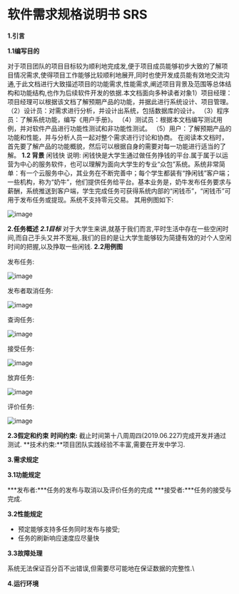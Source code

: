 ﻿﻿﻿﻿软件需求规格说明书 SRS=====**1.引言****1.1编写目的**对于项目团队的项目目标较为顺利地完成发,便于项目成员能够初步大致的了解项目情况需求,使得项目工作能够比较顺利地展开,同时也使开发成员能有效地交流沟通,于此文档进行大致描述项目的功能需求,性能需求,阐述项目背景及范围等总体结构和功能结构,也作为后续软件开发的依据.本文档面向多种读者对象1）项目经理：项目经理可以根据该文档了解预期产品的功能，并据此进行系统设计、项目管理。 （2）设计员：对需求进行分析，并设计出系统，包括数据库的设计。 （3）程序员：了解系统功能，编写《用户手册》。 （4）测试员：根据本文档编写测试用例，并对软件产品进行功能性测试和非功能性测试。 （5）用户：了解预期产品的功能和性能，并与分析人员一起对整个需求进行讨论和协商。 在阅读本文档时，首先要了解产品的功能概貌，然后可以根据自身的需要对每一功能进行适当的了解。**1.2 背景** 闲钱快说明: 闲钱快是大学生通过做任务挣钱的平台.属于属于以运营为中心的服务软件，也可以理解为面向大学生的专业“众包”系统。系统非常简单：有一个云服务中心，其业务在不断完善中；每个学生都装有“挣闲钱”客户端；一些机构，称为“奶牛”，他们提供任务给平台。基本业务是，奶牛发布任务要求与薪酬，系统推送到客户端，学生完成任务可获得系统内部的“闲钱币”，“闲钱币”可用于发布任务或提现。系统不支持零元交易。其用例图如下:![image](领域模型.jpg) **2.任务概述*****2.1目标***对于大学生来讲,就基于我们而言,平时生活中存在一些空闲时间,而自己手头又并不宽裕,.我们的目的是让大学生能够较为简捷有效的对个人空闲时间的把握,以及挣取一些闲钱.**2.2用例图**发布任务:![image](发布任务.jpg) 发布者取消任务: ![image](取消任务.jpg)查询任务: ![image](查询任务.jpg)接受任务:![image](接受任务.jpg) 放弃任务: ![image](放弃任务.jpg)评价任务: ![image](评价任务.jpg)**2.3假定和约束****时间约束:** 截止时间第十八周周四(2019.06.227)完成开发并通过测试.**技术约束:**项目团队实践经验不丰富,需要在开发中学习.**3.需求规定****3.1功能规定*****发布者:***任务的发布与取消以及评价任务的完成***接受者:***任务的接受与完成.**3.2性能规定**- 预定能够支持多任务同时发布与接受;- 任务的刷新响应速度应尽量快**3.3故障处理**系统无法保证百分百不出错误,但需要尽可能地在保证数据的完整性.\**4.运行环境**